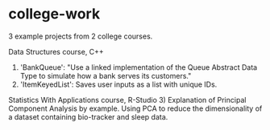 # college-work

3 example projects from 2 college courses.

Data Structures course, C++
1) 'BankQueue': "Use a linked implementation of the Queue Abstract Data Type to simulate how a bank serves its customers."
2) 'ItemKeyedList': Saves user inputs as a list with unique IDs.

Statistics With Applications course, R-Studio
3) Explanation of Principal Component Analysis by example. Using PCA to reduce the dimensionality of a dataset containing bio-tracker and sleep data. 